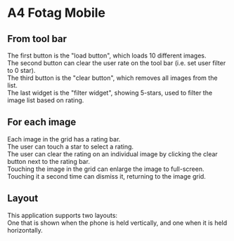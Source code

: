 # A4 Fotag Mobile

## From tool bar
The first button is the "load button", which loads 10 different images.<br />
The second button can clear the user rate on the tool bar (i.e. set user filter to 0 star).<br />
The third button is the "clear button", which removes all images from the list.<br />
The last widget is the "filter widget", showing 5-stars, used to filter the image list based on rating.<br />

## For each image
Each image in the grid has a rating bar.<br />
The user can touch a star to select a rating.<br />
The user can clear the rating on an individual image by clicking the clear button next to the rating bar.<br />
Touching the image in the grid can enlarge the image to full-screen.<br />
Touching it a second time can dismiss it, returning to the image grid.<br />

## Layout
This application supports two layouts:<br />
One that is shown when the phone is held vertically, and one when it is held horizontally.<br />